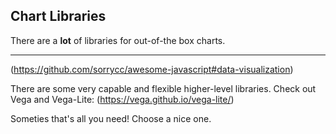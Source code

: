 
##  Chart Libraries

There are a **lot** of libraries for out-of-the box charts.

***
(https://github.com/sorrycc/awesome-javascript#data-visualization)

There are some very capable and flexible higher-level libraries. Check out Vega and Vega-Lite:
(https://vega.github.io/vega-lite/)

Someties that's all you need! Choose a nice one.

